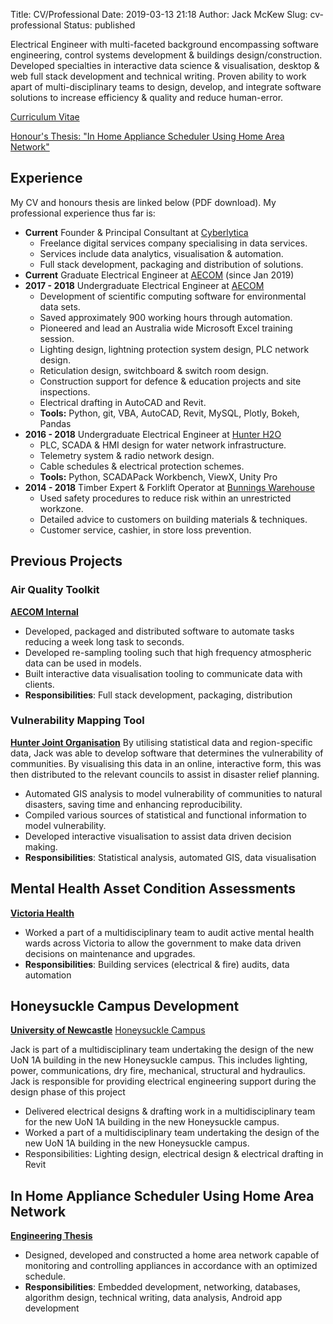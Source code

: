 Title: CV/Professional
Date: 2019-03-13 21:18
Author: Jack McKew
Slug: cv-professional
Status: published

Electrical Engineer with multi-faceted background encompassing software engineering, control systems development & buildings design/construction. Developed specialties in interactive data science & visualisation, desktop & web full stack development and technical writing. Proven ability to work apart of multi-disciplinary teams to design, develop, and integrate software solutions to increase efficiency & quality and reduce human-error.


[Curriculum Vitae]({attach}/files/Jack_McKew_CV.pdf)

[Honour's Thesis: "In Home Appliance Scheduler Using Home Area Network"]({attach}/files/Final_Year_Project_Part_B.pdf)

## Experience

My CV and honours thesis are linked below (PDF download). My professional experience thus far is:

- **Current** Founder & Principal Consultant at [Cyberlytica](https://cyberlytica.com.au/)
    - Freelance digital services company specialising in data services.
    - Services include data analytics, visualisation & automation.
    - Full stack development, packaging and distribution of solutions.
- **Current** Graduate Electrical Engineer at [AECOM](https://www.aecom.com/) (since Jan 2019)
- **2017 - 2018** Undergraduate Electrical Engineer at [AECOM](https://www.aecom.com/)
    - Development of scientific computing software for environmental data sets.
    - Saved approximately 900 working hours through automation.
    - Pioneered and lead an Australia wide Microsoft Excel training session.
    - Lighting design, lightning protection system design, PLC network design.
    - Reticulation design, switchboard & switch room design.
    - Construction support for defence & education projects and site inspections.
    - Electrical drafting in AutoCAD and Revit.
    - **Tools:** Python, git, VBA, AutoCAD, Revit, MySQL, Plotly, Bokeh, Pandas
- **2016 - 2018** Undergraduate Electrical Engineer at [Hunter H2O](https://www.hunterh2o.com.au)
    - PLC, SCADA & HMI design for water network infrastructure.
    - Telemetry system & radio network design.
    - Cable schedules & electrical protection schemes.
    - **Tools:** Python, SCADAPack Workbench, ViewX, Unity Pro
- **2014 - 2018** Timber Expert & Forklift Operator at [Bunnings Warehouse](https://www.bunnings.com.au/)
    - Used safety procedures to reduce risk within an unrestricted workzone.
    - Detailed advice to customers on building materials & techniques. 
    - Customer service, cashier, in store loss prevention.


## Previous Projects

### Air Quality Toolkit
**[AECOM Internal](https://www.aecom.com/)**

- Developed, packaged and distributed software to automate tasks reducing a week long task to seconds.
- Developed re-sampling tooling such that high frequency atmospheric data can be used in models.
- Built interactive data visualisation tooling to communicate data with clients.
- **Responsibilities**: Full stack development, packaging, distribution

### Vulnerability Mapping Tool
**[Hunter Joint Organisation](https://strategicservicesaustralia.com.au/)**
By utilising statistical data and region-specific data, Jack was able to develop software that determines the vulnerability of communities. By visualising this data in an online, interactive form, this was then distributed to the relevant councils to assist in disaster relief planning.

- Automated GIS analysis to model vulnerability of communities to natural disasters, saving time and enhancing reproducibility.
- Compiled various sources of statistical and functional information to model vulnerability.
- Developed interactive visualisation to assist data driven decision making.
- **Responsibilities**: Statistical analysis, automated GIS, data visualisation
    	

## Mental Health Asset Condition Assessments
**[Victoria Health](http://www.health.vic.gov.au/)**

- Worked a part of a multidisciplinary team to audit active mental health wards across Victoria to allow the government to make data driven decisions on maintenance and upgrades.
- **Responsibilities**: Building services (electrical \& fire) audits, data automation

## Honeysuckle Campus Development
**[University of Newcastle](https://www.newcastle.edu.au/)**
[Honeysuckle Campus](https://www.newcastle.edu.au/about-uon/our-environments/honeysuckle-city-campus-development)

Jack is part of a multidisciplinary team undertaking the design of the new UoN 1A building in the new Honeysuckle campus. This includes lighting, power, communications, dry fire, mechanical, structural and hydraulics. Jack is responsible for providing electrical engineering support during the design phase of this project

- Delivered electrical designs & drafting work in a multidisciplinary team for the new UoN 1A building in the new Honeysuckle campus.
- Worked a part of a multidisciplinary team undertaking the design of the new UoN 1A building in the new Honeysuckle campus.
- Responsibilities: Lighting design, electrical design \& electrical drafting in Revit

## In Home Appliance Scheduler Using Home Area Network
**[Engineering Thesis]({attach}/files/Final_Year_Project_Part_B.pdf)**
- Designed, developed and constructed a home area network capable of monitoring and controlling appliances in accordance with an optimized schedule.
- **Responsibilities**: Embedded development, networking, databases, algorithm design, technical writing, data analysis, Android app development